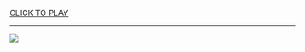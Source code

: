 
<a href="https://premium76.site?title=.io_snake_games&ref=12M">CLICK TO PLAY</a></h3>
<hr>

<a href="https://premium76.site?title=.io_snake_games&ref=12M"><img src="https://clearcache.store/games.png"></a>


